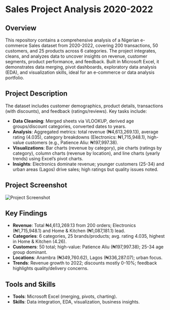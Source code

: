 # Sales Project Analysis 2020-2022

## Overview
This repository contains a comprehensive analysis of a Nigerian e-commerce Sales dataset from 2020-2022, covering 200 transactions, 50 customers, and 25 products across 6 categories. The project integrates, cleans, and analyzes data to uncover insights on revenue, customer segments, product performance, and feedback. Built in Microsoft Excel, it demonstrates data merging, pivot dashboards, exploratory data analysis (EDA), and visualization skills, ideal for an e-commerce or data analysis portfolio.

## Project Description
The dataset includes customer demographics, product details, transactions (with discounts), and feedback (ratings/reviews). Key tasks include:
- **Data Cleaning**: Merged sheets via VLOOKUP, derived age groups/discount categories, converted dates to years.
- **Analysis**: Aggregated metrics: total revenue (₦4,613,269.13), average rating (4.035), category breakdowns (Electronics: ₦1,715,948.1), high-value customers (e.g., Patience Aliu: ₦197,997.38).
- **Visualizations**: Bar charts (revenue by category), pie charts (ratings by category), column charts (revenue by location), and line charts (yearly trends) using Excel’s pivot charts.
- **Insights**: Electronics dominate revenue; younger customers (25-34) and urban areas (Lagos) drive sales; high ratings but quality issues noted.

## Project Screenshot
![Project Screenshot](omline_retail_analysis.png)  


## Key Findings
- **Revenue**: Total ₦4,613,269.13 from 200 orders; Electronics (₦1,715,948.1) and Home & Kitchen (₦1,087,181.1) lead.
- **Categories**: 6 categories, 25 brands/products; avg. rating 4.035, highest in Home & Kitchen (4.26).
- **Customers**: 50 total; high-value: Patience Aliu (₦197,997.38); 25-34 age group dominant.
- **Locations**: Anambra (₦349,760.62), Lagos (₦336,287.07); urban focus.
- **Trends**: Revenue growth to 2022; discounts mostly 0-10%; feedback highlights quality/delivery concerns.

## Tools and Skills
- **Tools**: Microsoft Excel (merging, pivots, charting).
- **Skills**: Data integration, EDA, visualization, business insights.

